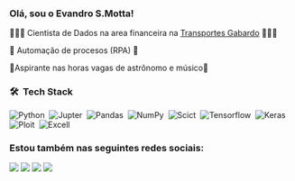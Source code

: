 ### Olá, sou o Evandro S.Motta!
👨🏻‍💻 Cientista de Dados na area financeira na [Transportes Gabardo](https://transgabardo.com.br/site/) 👨🏻‍💻

🤖 Automação de procesos (RPA) 🤖


🔭Aspirante nas horas vagas de astrônomo e músico🎸


### 🛠 &nbsp;Tech Stack

![Python](https://img.shields.io/badge/-Python-05122A?style=flat&logo=python)&nbsp;
![Jupter](https://img.shields.io/badge/Jupyter-F37626.svg?style=flag&logo=Jupyter&logoColor=white)&nbsp;
![Pandas](https://img.shields.io/badge/pandas-150458.svg?style=flag&logo=pandas&logoColor=white)&nbsp;
![NumPy](https://img.shields.io/badge/numpy%20-%23013243.svg?&style=flat&logo=numpy&logoColor=white)&nbsp;
![Scict](https://img.shields.io/badge/scikitlearn-F7931E.svg?style=flag&logo=scikit-learn&logoColor=white)&nbsp;
![Tensorflow](https://img.shields.io/badge/TensorFlow-FF6F00.svg?style=flag&logo=TensorFlow&logoColor=white)&nbsp;
![Keras](https://img.shields.io/badge/Keras-%23D00000.svg?style=flate&logo=Keras&logoColor=white)&nbsp;
![Ploit](https://img.shields.io/badge/Plotly-3F4F75.svg?style=flag&logo=Plotly&logoColor=white)&nbsp;
![Excell](https://img.shields.io/badge/Microsoft%20Excel-217346.svg?style=flat&logo=Microsoft-Excel&logoColor=white)&nbsp;


### Estou também nas seguintes redes sociais:
<div>
  <a href="https://www.linkedin.com/in/evandrosmotta" target="_blank"><img src="https://img.shields.io/badge/-LinkedIn-%230077B5?style=for-the-badge&logo=linkedin&logoColor=white" target="_blank"></a> 
  <a href="https://instagram.com/evandrosmotta" target="_blank"><img src="https://img.shields.io/badge/-Instagram-%23E4405F?style=for-the-badge&logo=instagram&logoColor=white" target="_blank"></a>
  <a href = "mailto:evandrosm@live.com"><img src="https://img.shields.io/badge/Microsoft_Outlook-0078D4?style=for-the-badge&logo=microsoft-outlook&logoColor=white" target="_blank"></a>
 	<a href="https://discord.gg/AgTCXJV2" target="_blank"><img src="https://img.shields.io/badge/Discord-7289DA?style=for-the-badge&logo=discord&logoColor=white" target="_blank"></a> 
  
  
</div>




